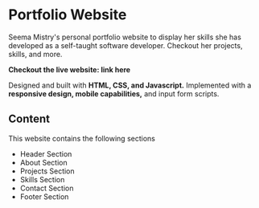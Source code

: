# Portfolio Website

Seema Mistry's personal portfolio website to display her skills she has developed as a self-taught software developer. Checkout her projects, skills, and more.

**Checkout the live website: link here**

Designed and built with **HTML, CSS, and Javascript.** Implemented with a **responsive design, mobile capabilities,** and input form scripts.

## Content

This website contains the following sections

- Header Section
- About Section
- Projects Section
- Skills Section
- Contact Section
- Footer Section
